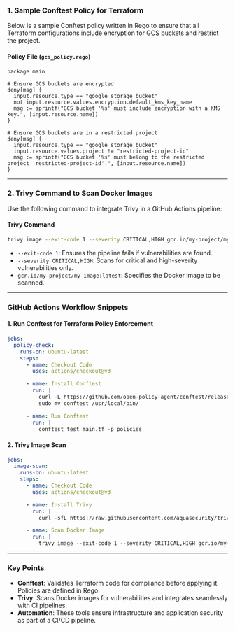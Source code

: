 ### **1. Sample Conftest Policy for Terraform**

Below is a sample Conftest policy written in Rego to ensure that all Terraform configurations include encryption for GCS buckets and restrict the project.

#### **Policy File (`gcs_policy.rego`)**

```rego
package main

# Ensure GCS buckets are encrypted
deny[msg] {
  input.resource.type == "google_storage_bucket"
  not input.resource.values.encryption.default_kms_key_name
  msg := sprintf("GCS bucket '%s' must include encryption with a KMS key.", [input.resource.name])
}

# Ensure GCS buckets are in a restricted project
deny[msg] {
  input.resource.type == "google_storage_bucket"
  input.resource.values.project != "restricted-project-id"
  msg := sprintf("GCS bucket '%s' must belong to the restricted project 'restricted-project-id'.", [input.resource.name])
}
```

---

### **2. Trivy Command to Scan Docker Images**

Use the following command to integrate Trivy in a GitHub Actions pipeline:

#### **Trivy Command**
```bash
trivy image --exit-code 1 --severity CRITICAL,HIGH gcr.io/my-project/my-image:latest
```

- `--exit-code 1`: Ensures the pipeline fails if vulnerabilities are found.
- `--severity CRITICAL,HIGH`: Scans for critical and high-severity vulnerabilities only.
- `gcr.io/my-project/my-image:latest`: Specifies the Docker image to be scanned.

---

### **GitHub Actions Workflow Snippets**

#### **1. Run Conftest for Terraform Policy Enforcement**
```yaml
jobs:
  policy-check:
    runs-on: ubuntu-latest
    steps:
      - name: Checkout Code
        uses: actions/checkout@v3

      - name: Install Conftest
        run: |
          curl -L https://github.com/open-policy-agent/conftest/releases/download/v0.38.0/conftest_0.38.0_Linux_x86_64.tar.gz | tar zx
          sudo mv conftest /usr/local/bin/

      - name: Run Conftest
        run: |
          conftest test main.tf -p policies
```

#### **2. Trivy Image Scan**
```yaml
jobs:
  image-scan:
    runs-on: ubuntu-latest
    steps:
      - name: Checkout Code
        uses: actions/checkout@v3

      - name: Install Trivy
        run: |
          curl -sfL https://raw.githubusercontent.com/aquasecurity/trivy/main/contrib/install.sh | sh -s -- -b /usr/local/bin

      - name: Scan Docker Image
        run: |
          trivy image --exit-code 1 --severity CRITICAL,HIGH gcr.io/my-project/my-image:latest
```

---

### **Key Points**
- **Conftest**: Validates Terraform code for compliance before applying it. Policies are defined in Rego.
- **Trivy**: Scans Docker images for vulnerabilities and integrates seamlessly with CI pipelines.
- **Automation**: These tools ensure infrastructure and application security as part of a CI/CD pipeline.